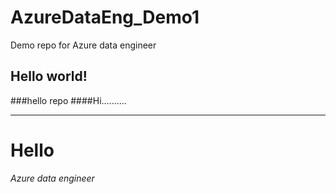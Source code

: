 # AzureDataEng_Demo1
Demo repo for Azure data engineer
## Hello world!
###hello repo
####Hi..........
<hr></hr>
<h1>Hello</h1>
<i>Azure data engineer</i>
